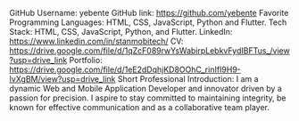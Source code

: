 GitHub Username: yebente
GitHub link: https://github.com/yebente 
Favorite Programming Languages: HTML, CSS, JavaScript, Python and Flutter.
Tech Stack: HTML, CSS, JavaScript, Python, and Flutter.
LinkedIn: https://www.linkedin.com/in/stanmobitech/ 
CV: https://drive.google.com/file/d/1qZcF089rwYsWabirpLebkvFydIBFTus_/view?usp=drive_link 
Portfolio: https://drive.google.com/file/d/1eE2dDqhjKD8OOhC_rinIfI9H9-IvXgBM/view?usp=drive_link 
Short Professional Introduction: I am a dynamic Web and Mobile Application Developer and innovator driven by a passion for precision. I aspire to stay committed to maintaining integrity, be known for effective communication and as a collaborative team player.
